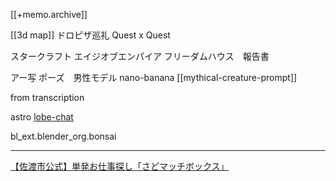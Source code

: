 [[+memo.archive]]


[[3d map]]
ドロピザ巡礼
Quest x Quest



スタークラフト
エイジオブエンパイア
フリーダムハウス　報告書


アー写
ポーズ　男性モデル
nano-banana
[[mythical-creature-prompt]]


from transcription


astro
[lobe-chat](https://github.com/lobehub/lobe-chat)



bl_ext.blender_org.bonsai







---

[【佐渡市公式】単発お仕事探し「さどマッチボックス」](https://matchbox.jp/niigata/sado)





